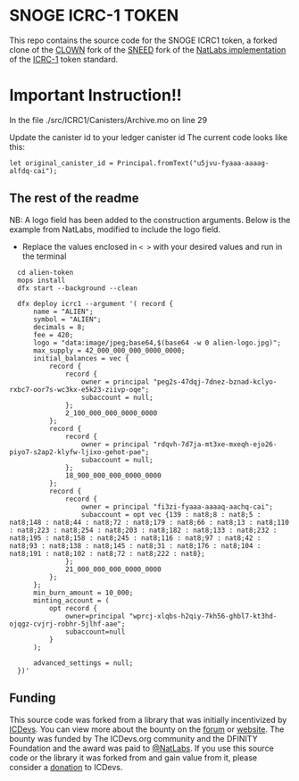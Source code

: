 # SNOGE ICRC-1 TOKEN
This repo contains the source code for the SNOGE ICRC1 token, 
a forked clone of the [CLOWN](https://github.com/joeyboeyy/clown-token/) fork of the [SNEED](https://github.com/icsneed/sneed) fork of the [NatLabs implementation](https://github.com/NatLabs/icrc1) of the [ICRC-1](https://github.com/dfinity/ICRC-1) token standard. 


# Important Instruction!!

In the file ./src/ICRC1/Canisters/Archive.mo on line 29

Update the canister id to your ledger canister id
The current code looks like this:

    let original_canister_id = Principal.fromText("u5jvu-fyaaa-aaaag-alfdq-cai");

## The rest of the readme

NB: A logo field has been added to the construction arguments. Below is the example from NatLabs, modified to include the logo field.
    
  - Replace the values enclosed in `< >` with your desired values and run in the terminal 

  ```motoko
    cd alien-token
    mops install
    dfx start --background --clean

    dfx deploy icrc1 --argument '( record {                     
        name = "ALIEN";                         
        symbol = "ALIEN";                           
        decimals = 8;                                           
        fee = 420;                                        
        logo = "data:image/jpeg;base64,$(base64 -w 0 alien-logo.jpg)";                                        
        max_supply = 42_000_000_000_0000_0000;                         
        initial_balances = vec {                                
            record {                                            
                record {
                    owner = principal "peg2s-47dqj-7dnez-bznad-kclyo-rxbc7-oor7s-wc3kx-e5k23-ziivp-oqe";   
                    subaccount = null;                          
                };                                              
                2_100_000_000_0000_0000
            };                                                   
            record {                                            
                record {
                    owner = principal "rdqvh-7d7ja-mt3xe-mxeqh-ejo26-piyo7-s2ap2-klyfw-ljixo-gehot-pae";   
                    subaccount = null;                          
                };                                              
                18_900_000_000_0000_0000 
            };
            record {                                            
                record {
                    owner = principal "fi3zi-fyaaa-aaaaq-aachq-cai";   
                    subaccount = opt vec {139 : nat8;8 : nat8;5 : nat8;148 : nat8;44 : nat8;72 : nat8;179 : nat8;66 : nat8;13 : nat8;110 : nat8;223 : nat8;254 : nat8;203 : nat8;182 : nat8;133 : nat8;232 : nat8;195 : nat8;158 : nat8;245 : nat8;116 : nat8;97 : nat8;42 : nat8;93 : nat8;138 : nat8;145 : nat8;31 : nat8;176 : nat8;104 : nat8;191 : nat8;102 : nat8;72 : nat8;222 : nat8};
                };                                              
                21_000_000_000_0000_0000
            };
        };                                                             
        min_burn_amount = 10_000;                         
        minting_account = (
            opt record {
                owner=principal "wprcj-xlqbs-h2qiy-7kh56-ghbl7-kt3hd-ojqgz-cvjrj-robhr-5jlhf-aae"; 
                subaccount=null
            }
        );

        advanced_settings = null;                               
    })'
  ```

## Funding

This source code was forked from a library that was initially incentivized by [ICDevs](https://icdevs.org/). You can view more about the bounty on the [forum](https://forum.dfinity.org/t/completed-icdevs-org-bounty-26-icrc-1-motoko-up-to-10k/14868/54) or [website](https://icdevs.org/bounties/2022/08/14/ICRC-1-Motoko.html). The bounty was funded by The ICDevs.org community and the DFINITY Foundation and the award was paid to [@NatLabs](https://github.com/NatLabs). If you use this source code or the library it was forked from and gain value from it, please consider a [donation](https://icdevs.org/donations.html) to ICDevs.
